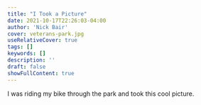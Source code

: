 ```yaml
---
title: "I Took a Picture"
date: 2021-10-17T22:26:03-04:00
author: 'Nick Bair'
cover: veterans-park.jpg
useRelativeCover: true
tags: []
keywords: []
description: ''
draft: false
showFullContent: true
---
```

I was riding my bike through the park and took this cool picture.